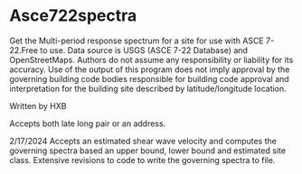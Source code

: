 # Asce722spectra

Get the Multi-period response spectrum for a site for use with ASCE 7-22.Free to use.
Data source is USGS (ASCE 7-22 Database) and OpenStreetMaps. Authors do not assume any responsibility or liability for its accuracy. 
Use of the output of this program does not imply approval by the governing building code bodies responsible for building code 
approval and interpretation for the building site described by latitude/longitude location.

Written by HXB

Accepts both late long pair or an address.

2/17/2024  Accepts an estimated shear wave velocity and computes the governing spectra based an upper bound, lower bound and estimated site class.  Extensive revisions to code to write the governing spectra to file. 

